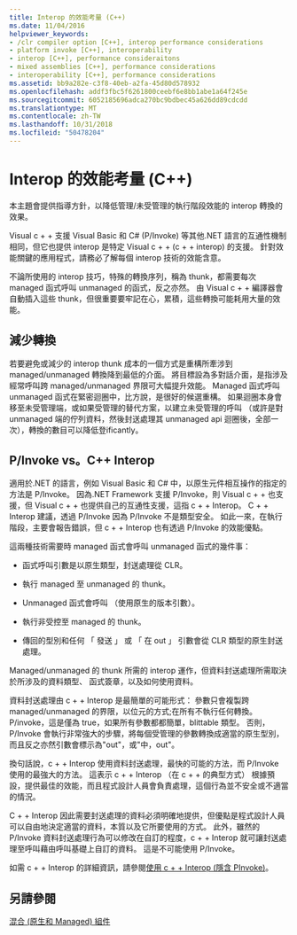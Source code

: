 ```yaml
---
title: Interop 的效能考量 (C++)
ms.date: 11/04/2016
helpviewer_keywords:
- /clr compiler option [C++], interop performance considerations
- platform invoke [C++], interoperability
- interop [C++], performance consideraitons
- mixed assemblies [C++], performance considerations
- interoperability [C++], performance considerations
ms.assetid: bb9a282e-c3f8-40eb-a2fa-45d80d578932
ms.openlocfilehash: addf3fbc5f6261800ceebf6e8bb1abe1a64f245e
ms.sourcegitcommit: 6052185696adca270bc9bdbec45a626dd89cdcdd
ms.translationtype: MT
ms.contentlocale: zh-TW
ms.lasthandoff: 10/31/2018
ms.locfileid: "50478204"
---
```

# <a name="performance-considerations-for-interop-c"></a>Interop 的效能考量 (C++)

本主題會提供指導方針，以降低管理/未受管理的執行階段效能的 interop 轉換的效果。

Visual c + + 支援 Visual Basic 和 C# (P/Invoke) 等其他.NET 語言的互通性機制相同，但它也提供 interop 是特定 Visual c + + (c + + interop) 的支援。 針對效能關鍵的應用程式，請務必了解每個 interop 技術的效能含意。

不論所使用的 interop 技巧，特殊的轉換序列，稱為 thunk，都需要每次 managed 函式呼叫 unmanaged 的函式，反之亦然。 由 Visual c + + 編譯器會自動插入這些 thunk，但很重要要牢記在心，累積，這些轉換可能耗用大量的效能。

## <a name="reducing-transitions"></a>減少轉換

若要避免或減少的 interop thunk 成本的一個方式是重構所牽涉到 managed/unmanaged 轉換降到最低的介面。 將目標設為多對話介面，是指涉及經常呼叫跨 managed/unmanaged 界限可大幅提升效能。 Managed 函式呼叫 unmanaged 函式在緊密迴圈中，比方說，是很好的候選重構。 如果迴圈本身會移至未受管理端，或如果受管理的替代方案，以建立未受管理的呼叫 （或許是對 unmanaged 端的佇列資料，然後封送處理其 unmanaged api 迴圈後，全部一次），轉換的數目可以降低登ificantly。

## <a name="pinvoke-vs-c-interop"></a>P/Invoke vs。C++ Interop

適用於.NET 的語言，例如 Visual Basic 和 C# 中，以原生元件相互操作的指定的方法是 P/Invoke。 因為.NET Framework 支援 P/Invoke，則 Visual c + + 也支援，但 Visual c + + 也提供自己的互通性支援，這指 c + + Interop。 C + + Interop 建議，透過 P/Invoke 因為 P/Invoke 不是類型安全。 如此一來，在執行階段，主要會報告錯誤，但 c + + Interop 也有透過 P/Invoke 的效能優點。

這兩種技術需要時 managed 函式會呼叫 unmanaged 函式的幾件事：

- 函式呼叫引數是以原生類型，封送處理從 CLR。

- 執行 managed 至 unmanaged 的 thunk。

- Unmanaged 函式會呼叫 （使用原生的版本引數）。

- 執行非受控至 managed 的 thunk。

- 傳回的型別和任何 「 發送 」 或 「 在 out 」 引數會從 CLR 類型的原生封送處理。

Managed/unmanaged 的 thunk 所需的 interop 運作，但資料封送處理所需取決於所涉及的資料類型、 函式簽章，以及如何使用資料。

資料封送處理由 c + + Interop 是最簡單的可能形式： 參數只會複製跨 managed/unmanaged 的界限，以位元的方式;在所有不執行任何轉換。 P/invoke，這是僅為 true，如果所有參數都都簡單，blittable 類型。 否則，P/Invoke 會執行非常強大的步驟，將每個受管理的參數轉換成適當的原生型別，而且反之亦然引數會標示為"out"，或"中，out"。

換句話說，c + + Interop 使用資料封送處理，最快的可能的方法，而 P/Invoke 使用的最強大的方法。 這表示 c + + Interop （在 c + + 的典型方式） 根據預設，提供最佳的效能，而且程式設計人員會負責處理，這個行為並不安全或不適當的情況。

C + + Interop 因此需要封送處理的資料必須明確地提供，但優點是程式設計人員可以自由地決定適當的資料，本質以及它所要使用的方式。 此外，雖然的 P/Invoke 資料封送處理行為可以修改在自訂的程度，c + + Interop 就可讓封送處理至呼叫藉由呼叫基礎上自訂的資料。 這是不可能使用 P/Invoke。

如需 c + + Interop 的詳細資訊，請參閱[使用 c + + Interop (隱含 PInvoke)](../dotnet/using-cpp-interop-implicit-pinvoke.md)。

## <a name="see-also"></a>另請參閱

[混合 (原生和 Managed) 組件](../dotnet/mixed-native-and-managed-assemblies.md)